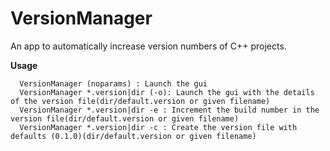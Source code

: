 # VersionManager
An app to automatically increase version numbers of C++ projects.


**Usage**

      VersionManager (noparams) : Launch the gui  
      VersionManager *.version|dir (-o): Launch the gui with the details of the version file(dir/default.version or given filename)  
      VersionManager *.version|dir -e : Increment the build number in the version file(dir/default.version or given filename)  
      VersionManager *.version|dir -c : Create the version file with defaults (0.1.0)(dir/default.version or given filename)  
      
